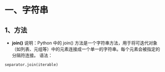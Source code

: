 # 一、字符串 
## 1、方法
- **join()**
说明：Python 中的 join() 方法是一个字符串方法，用于将可迭代对象（如列表、元组等）中的元素连接成一个单一的字符串。每个元素会被指定的分隔符连接。
语法：
```python
separator.join(iterable)
```

